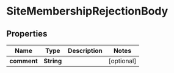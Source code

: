 
# SiteMembershipRejectionBody

## Properties
Name | Type | Description | Notes
------------ | ------------- | ------------- | -------------
**comment** | **String** |  |  [optional]



